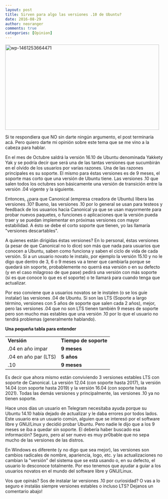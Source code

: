 ```yaml
---
layout: post
title: Sirven para algo las versiones .10 de Ubuntu?
date: 2016-08-29
author: neoranger
comments: true
categories: [Opinion]
---
```

<img class="  wp-image-2988 aligncenter" src="https://blogneositelinux.files.wordpress.com/2016/10/wp-1461253664471.jpg" alt="wp-1461253664471" width="492" height="273" />

Si te respondiera que NO sin darte ningún argumento, el post terminaría acá. Pero quiero darte mi opinión sobre este tema que se me vino a la cabeza para hablar.

En el mes de Octubre saldrá la versión 16.10 de Ubuntu denominada Yakkety Yak y se podría decir que será una de las tantas versiones que sucumbirán en el olvido de los usuarios por varias razones.
Una de las razones principales es su soporte. El mismo para éstas versiones es de 9 meses, el soporte mas corto que una versión de Ubuntu tiene. Las versiones .10 que salen todos los octubres son básicamente una versión de transición entre la versión .04 vigente y la siguiente.

Entonces, ¿para que Canonical (empresa creadora de Ubuntu) libera las versiones .10? Bueno, las versiones .10 por lo general se usan para testeos y feedback de los usuarios hacia Canonical ya que se usan mayormente para probar nuevos paquetes, o funciones o aplicaciones que la versión pueda traer y se puedan implementar en próximas versiones con mayor estabilidad. A ésto se debe el corto soporte que tienen, yo las llamaría "versiones descartables".

A quienes están dirigidas éstas versiones? En lo personal, éstas versiones (a pesar de que Canonical no lo dice) son más que nada para usuarios que conocen a Ubuntu, saben como funciona y saben el ciclo de vida de cada versión. Si a un usuario novato le instalo, por ejemplo la versión 15.10 y no le digo que dentro de 3, 6 o 9 meses va a tener que cambiarla porque se quedará sin soporte, probablemente no querrá esa versión o en su defecto (y en el caso milagroso de que pase) pedirá una versión con más soporte (si es que conoce lo que es el soporte) o te llamará para cuando tenga que actualizar.

Por eso conviene que a usuarios novatos se le instalen (o se los guíe instalar) las versiones .04 de Ubuntu. Si son las LTS (Soporte a largo término, versiones con 5 años de soporte que salen cada 2 años), mejor, pero las versiones .04 que no son LTS tienen también 9 meses de soporte pero son mucho mas estables que una versión .10 por lo que el usuario no tendrá problemas (generalmente hablando).

<strong>Una pequeña tabla para entender</strong>

<table>
<tbody>
<tr>
<td><strong>Versión</strong></td>
<td><strong>Tiempo de soporte</strong></td>
</tr>
<tr>
<td>.04 en año impar</td>
<td><strong>9 meses</strong></td>
</tr>
<tr>
<td>.04 en año par (LTS)</td>
<td><strong>5 años</strong></td>
</tr>
<tr>
<td>.10</td>
<td><strong>9 meses</strong></td>
</tr>
</tbody>
</table>

Es decir que ahora mismo están conviviendo 3 versiones estables LTS con soporte de Canonical. La versión 12.04 (con soporte hasta 2017), la versión 14.04 (con soporte hasta 2019) y la versión 16.04 (con soporte hasta 2021). Todas las demás versiones y principalmente, las versiones .10 ya no tienen soporte.

Hace unos días un usuario en Telegram necesitaba ayuda porque su Ubuntu 14.10 había dejado de actualizar y le daba errores por todos lados. Este usuario era un usuario común, alguien que se interesó por el software libre y GNU/Linux y decidió probar Ubuntu. Pero nadie le dijo que a los 9 meses se iba a quedar sin soporte. El debería haber buscado esa información? Seguro, pero al ser nuevo es muy pr0bable que no sepa mucho de las versiones de las distros.

En Windows es diferente (y no digo que sea mejor), las versiones son cambios radicales de nombre, apariencia, logo, etc. y las actualizaciones no cambian la "versión" del sistema que se está usando o, en su defecto, el usuario lo desconoce totalmente. Por eso tenemos que ayudar a guiar a los usuarios novatos en el mundo del software libre y GNU/Linux.

Vos que opinás? Sos de instalar lar versiones .10 por curiosidad? O vas a lo seguro e instalás siempre versiones estables o incluso LTS? Dejanos un comentario abajo!

